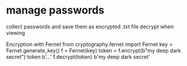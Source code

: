 # manage passwords
collect passwords and save them as encrypted .txt file
decrypt when viewing

Encryption with Fernet
    from cryptography.fernet import Fernet
    key = Fernet.generate_key()
    f = Fernet(key)
    token = f.encrypt(b"my deep dark secret")
    token
    b'...'
    f.decrypt(token)
    b'my deep dark secret'
